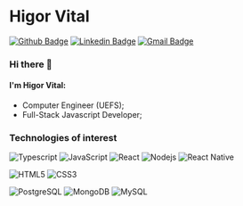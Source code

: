 # Higor Vital

[![Github Badge](https://img.shields.io/badge/-Github-000?style=flat-square&logo=Github&logoColor=white&link=https://github.com/higorvital)](https://github.com/higorvital)
[![Linkedin Badge](https://img.shields.io/badge/-LinkedIn-blue?style=flat-square&logo=Linkedin&logoColor=white&link=https://www.linkedin.com/in/higor-vital-03b619a6/)](https://www.linkedin.com/in/higor-vital-03b619a6/)
[![Gmail Badge](https://img.shields.io/badge/-Gmail-c14438?style=flat-square&logo=Gmail&logoColor=white&link=mailto:h.vitall96@gmail.com)](mailto:h.vitall96@gmail.com)

### Hi there 👋

#### I'm Higor Vital:
- Computer Engineer (UEFS);
- Full-Stack Javascript Developer;

### Technologies of interest
![Typescript](https://img.shields.io/badge/-Typescript-0085d2?style=flat-square&logo=typescript&logoColor=white)
![JavaScript](https://img.shields.io/badge/-JavaScript-F7B93E?style=flat-square&logo=javascript&logoColor=fff)
![React](https://img.shields.io/badge/-React.js-45b8d8?style=flat-square&logo=react&logoColor=white)
![Nodejs](https://img.shields.io/badge/-Node.js-43853d?style=flat-square&logo=Node.js&logoColor=white)
![React Native](https://img.shields.io/badge/-React%20Native-45b8d8?style=flat-square&logo=react&logoColor=white)

![HTML5](https://img.shields.io/badge/-HTML5-E34F26?style=flat-square&logo=html5&logoColor=white)
![CSS3](https://img.shields.io/badge/-CSS3-549FDE?style=flat-square&logo=css3&logoColor=white)

![PostgreSQL](https://img.shields.io/badge/-PostgreSQL-336791?style=flat-square&logo=PostgreSQL&logoColor=white)
![MongoDB](https://img.shields.io/badge/-MongoDB-13aa52?style=flat-square&logo=mongodb&logoColor=white)
![MySQL](https://img.shields.io/badge/-MySQL-00758F?style=flat-square&logo=mysql&logoColor=white)

<!--
**higorvital/higorvital** is a ✨ _special_ ✨ repository because its `README.md` (this file) appears on your GitHub profile.


Here are some ideas to get you started:

- 🔭 I’m currently working on ...
- 🌱 I’m currently learning ...
- 👯 I’m looking to collaborate on ...
- 🤔 I’m looking for help with ...
- 💬 Ask me about ...
- 📫 How to reach me: ...
- 😄 Pronouns: ...
- ⚡ Fun fact: ...
-->
